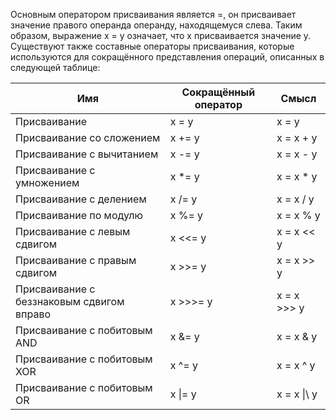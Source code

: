 Основным оператором присваивания является =, он присваивает значение правого операнда операнду, находящемуся слева. Таким образом, выражение x = y означает, что x присваивается значение y.
Существуют также составные операторы присваивания, которые используются для сокращённого представления операций, описанных в следующей таблице:

|Имя|	Сокращённый оператор|	Смысл|
|---|---|----|
|Присваивание| 	x = y|	x = y|
|Присваивание со сложением| 	x += y|	x = x + y|
|Присваивание с вычитанием| 	x -= y|	x = x - y|
|Присваивание с умножением| 	x *= y|	x = x * y|
|Присваивание с делением| 	x /= y|	x = x / y|
|Присваивание по модулю| 	x %= y|	x = x % y|
|Присваивание с левым сдвигом| 	x <<= y|	x = x << y|
|Присваивание с правым сдвигом| 	x >>= y|	x = x >> y|
|Присваивание с беззнаковым сдвигом вправо| 	x >>>= y|	x = x >>> y|
|Присваивание с побитовым AND| 	x &= y|	x = x & y|
|Присваивание с побитовым XOR| x ^= y|	x = x ^ y|
|Присваивание с побитовым OR| x \|\= y|	x = x \|\ y
